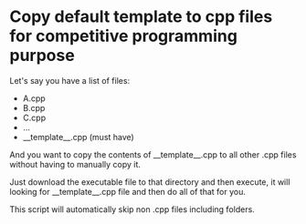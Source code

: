 # Copy default template to cpp files for competitive programming purpose
Let's say you have a list of files:

* A.cpp
* B.cpp
* C.cpp
* ...
* \_\_template\_\_.cpp (must have)

And you want to copy the contents of \_\_template\_\_.cpp to all other .cpp files without having to manually copy it.

Just download the executable file to that directory and then execute, it will looking for \_\_template\_\_.cpp file and then do all of that for you.

This script will automatically skip non .cpp files including folders.
